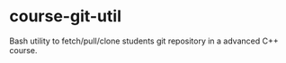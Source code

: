 # course-git-util
Bash utility to fetch/pull/clone students git repository in a advanced C++ course.
